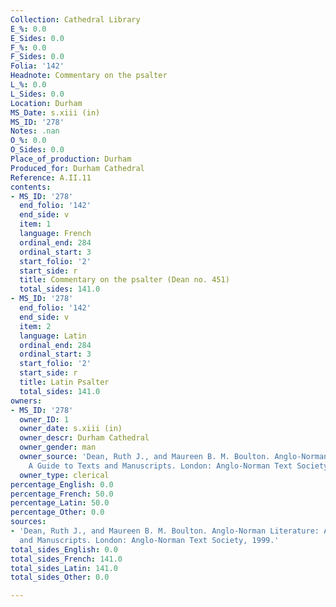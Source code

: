 ```yaml
---
Collection: Cathedral Library
E_%: 0.0
E_Sides: 0.0
F_%: 0.0
F_Sides: 0.0
Folia: '142'
Headnote: Commentary on the psalter
L_%: 0.0
L_Sides: 0.0
Location: Durham
MS_Date: s.xiii (in)
MS_ID: '278'
Notes: .nan
O_%: 0.0
O_Sides: 0.0
Place_of_production: Durham
Produced_for: Durham Cathedral
Reference: A.II.11
contents:
- MS_ID: '278'
  end_folio: '142'
  end_side: v
  item: 1
  language: French
  ordinal_end: 284
  ordinal_start: 3
  start_folio: '2'
  start_side: r
  title: Commentary on the psalter (Dean no. 451)
  total_sides: 141.0
- MS_ID: '278'
  end_folio: '142'
  end_side: v
  item: 2
  language: Latin
  ordinal_end: 284
  ordinal_start: 3
  start_folio: '2'
  start_side: r
  title: Latin Psalter
  total_sides: 141.0
owners:
- MS_ID: '278'
  owner_ID: 1
  owner_date: s.xiii (in)
  owner_descr: Durham Cathedral
  owner_gender: man
  owner_source: 'Dean, Ruth J., and Maureen B. M. Boulton. Anglo-Norman Literature:
    A Guide to Texts and Manuscripts. London: Anglo-Norman Text Society, 1999. '
  owner_type: clerical
percentage_English: 0.0
percentage_French: 50.0
percentage_Latin: 50.0
percentage_Other: 0.0
sources:
- 'Dean, Ruth J., and Maureen B. M. Boulton. Anglo-Norman Literature: A Guide to Texts
  and Manuscripts. London: Anglo-Norman Text Society, 1999.'
total_sides_English: 0.0
total_sides_French: 141.0
total_sides_Latin: 141.0
total_sides_Other: 0.0

---
```


